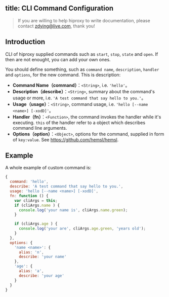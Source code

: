 title: CLI Command Configuration
---

> If you are willing to help hiproxy to write documentation, please contact zdying@live.com, thank you!

## Introduction

CLI of hiproxy supplied commands such as `start`, `stop`, `state` and `open`. If then are not enought, you can add your own ones.

You should define something, such as `command name`, `description`, `handler` and `options`, for the new command. This is description:

* **Command Name（command）**：`<String>`, i.e. `'hello'`。
* **Description（describe）**：`<String>`, summary about the command's usage or more, i.e. `'A test command that say hello to you.'`。
* **Usage（usage）**：`<String>`, command usage, i.e. `'hello [--name <name>] [-xodD]'`。
* **Handler（fn）**：`<Function>`, the command invokes the handler while it's executing. `this` of the handler refer to a object which describes command line arguments.
* **Options（option）**：`<Object>`, options for the command, supplied in form of `key:value`. See <https://github.com/hemsl/hemsl>.

## Example

A whole example of custom command is:

```js
{
  command: 'hello',
  describe: 'A test command that say hello to you.',
  usage: 'hello [--name <name>] [-xodD]',
  fn: function () {
    var cliArgs = this;
    if (cliArgs.name ) {
      console.log('your name is', cliArgs.name.green);
    }

    if (cliArgs.age ) {
      console.log('your are', cliArgs.age.green, 'years old');
    }
  },
  options: {
    'name <name>': {
      alias: 'n',
      describe: 'your name'
    },
    'age': {
      alias: 'a',
      describe: 'your age'
    }
  }
}
```


